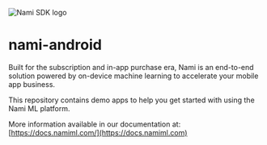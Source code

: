 ![Nami SDK logo](https://nami-brand.s3.amazonaws.com/images/Nami.SDK.RGB.Color.120x120.png)

# nami-android
Built for the subscription and in-app purchase era, Nami is an end-to-end solution powered by on-device machine learning to accelerate your mobile app business.

This repository contains demo apps to help you get started with using the Nami ML platform.

More information available in our documentation at:
[https://docs.namiml.com/](https://docs.namiml.com)
